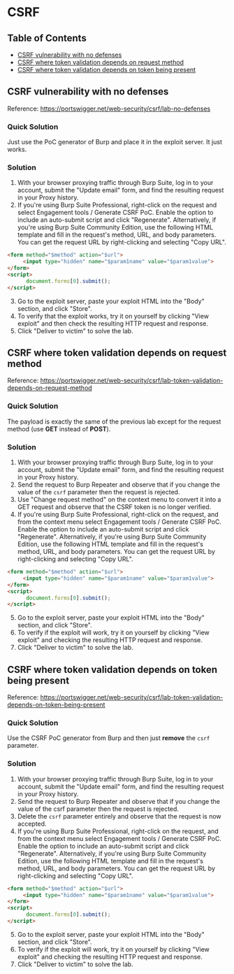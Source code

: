 <!-- omit in toc -->
# CSRF

<!-- omit in toc -->
## Table of Contents

- [CSRF vulnerability with no defenses](#csrf-vulnerability-with-no-defenses)
- [CSRF where token validation depends on request method](#csrf-where-token-validation-depends-on-request-method)
- [CSRF where token validation depends on token being present](#csrf-where-token-validation-depends-on-token-being-present)

## CSRF vulnerability with no defenses
Reference: https://portswigger.net/web-security/csrf/lab-no-defenses

<!-- omit in toc -->
### Quick Solution
Just use the PoC generator of Burp and place it in the exploit server. It just works.

<!-- omit in toc -->
### Solution
1. With your browser proxying traffic through Burp Suite, log in to your account, submit the "Update email" form, and find the resulting request in your Proxy history.
2. If you're using Burp Suite Professional, right-click on the request and select Engagement tools / Generate CSRF PoC. Enable the option to include an auto-submit script and click "Regenerate".
Alternatively, if you're using Burp Suite Community Edition, use the following HTML template and fill in the request's method, URL, and body parameters. You can get the request URL by right-clicking and selecting "Copy URL".
```html
<form method="$method" action="$url">
     <input type="hidden" name="$param1name" value="$param1value">
</form>
<script>
      document.forms[0].submit();
</script>
```
3. Go to the exploit server, paste your exploit HTML into the "Body" section, and click "Store".
4. To verify that the exploit works, try it on yourself by clicking "View exploit" and then check the resulting HTTP request and response.
5. Click "Deliver to victim" to solve the lab.

## CSRF where token validation depends on request method
Reference: https://portswigger.net/web-security/csrf/lab-token-validation-depends-on-request-method

<!-- omit in toc -->
### Quick Solution
The payload is exactly the same of the previous lab except for the request method (use **GET** instead of **POST**).

<!-- omit in toc -->
### Solution
1. With your browser proxying traffic through Burp Suite, log in to your account, submit the "Update email" form, and find the resulting request in your Proxy history.
2. Send the request to Burp Repeater and observe that if you change the value of the ``csrf`` parameter then the request is rejected.
3. Use "Change request method" on the context menu to convert it into a GET request and observe that the CSRF token is no longer verified.
4. If you're using Burp Suite Professional, right-click on the request, and from the context menu select Engagement tools / Generate CSRF PoC. Enable the option to include an auto-submit script and click "Regenerate".
Alternatively, if you're using Burp Suite Community Edition, use the following HTML template and fill in the request's method, URL, and body parameters. You can get the request URL by right-clicking and selecting "Copy URL".
```html
<form method="$method" action="$url">
     <input type="hidden" name="$param1name" value="$param1value">
</form>
<script>
      document.forms[0].submit();
</script>
```
5. Go to the exploit server, paste your exploit HTML into the "Body" section, and click "Store".
6. To verify if the exploit will work, try it on yourself by clicking "View exploit" and checking the resulting HTTP request and response.
7. Click "Deliver to victim" to solve the lab.

## CSRF where token validation depends on token being present
Reference: https://portswigger.net/web-security/csrf/lab-token-validation-depends-on-token-being-present

<!-- omit in toc -->
### Quick Solution
Use the CSRF PoC generator from Burp and then just **remove** the ``csrf`` parameter.

<!-- omit in toc -->
### Solution
1. With your browser proxying traffic through Burp Suite, log in to your account, submit the "Update email" form, and find the resulting request in your Proxy history.
2. Send the request to Burp Repeater and observe that if you change the value of the csrf parameter then the request is rejected.
3. Delete the ``csrf`` parameter entirely and observe that the request is now accepted.
4. If you're using Burp Suite Professional, right-click on the request, and from the context menu select Engagement tools / Generate CSRF PoC. Enable the option to include an auto-submit script and click "Regenerate".
Alternatively, if you're using Burp Suite Community Edition, use the following HTML template and fill in the request's method, URL, and body parameters. You can get the request URL by right-clicking and selecting "Copy URL".
```html
<form method="$method" action="$url">
     <input type="hidden" name="$param1name" value="$param1value">
</form>
<script>
      document.forms[0].submit();
</script>
```
5. Go to the exploit server, paste your exploit HTML into the "Body" section, and click "Store".
6. To verify if the exploit will work, try it on yourself by clicking "View exploit" and checking the resulting HTTP request and response.
7. Click "Deliver to victim" to solve the lab.
